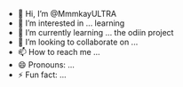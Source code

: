 - 👋 Hi, I’m @MmmkayULTRA
- 👀 I’m interested in ... learning
- 🌱 I’m currently learning ... the odiin project
- 💞️ I’m looking to collaborate on ...
- 📫 How to reach me ...
- 😄 Pronouns: ...
- ⚡ Fun fact: ...

<!---
MmmkayULTRA/MmmkayULTRA is a ✨ special ✨ repository because its `README.md` (this file) appears on your GitHub profile.
You can click the Preview link to take a look at your changes.
--->
